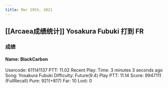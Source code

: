 ```yaml
---
title: Mar 29th, 2021
---
```


## [[Arcaea成绩统计]] Yosakura Fubuki 打到 FR
### 成绩
#### Name: BlackCarbon
Usercode: 611141137
PTT: 11.02
Recent Play:
Time: 3 minutes 3 seconds ago
Song: Yosakura Fubuki
Difficulty: Future(9.4)
Play PTT: 11.14
Score: 9947111 (FullRecall)
Pure: 921(+817)
Far: 10
Lost: 0
##
